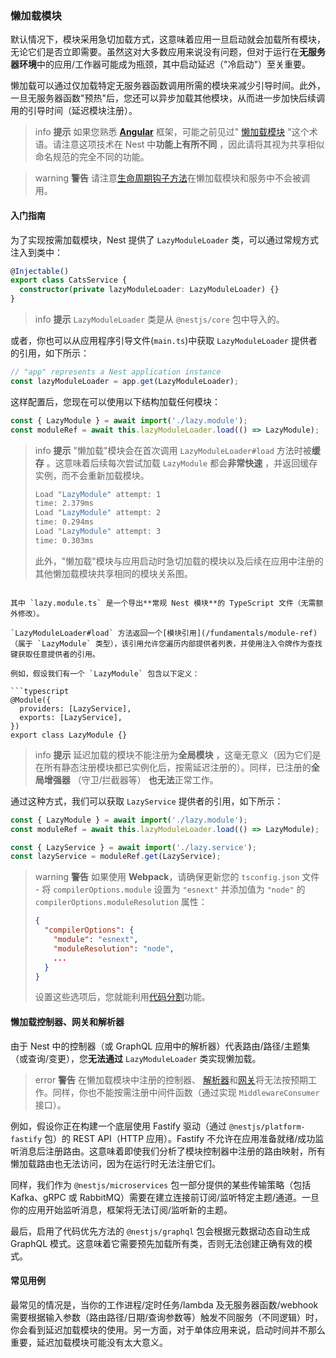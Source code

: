 ### 懒加载模块

默认情况下，模块采用急切加载方式，这意味着应用一旦启动就会加载所有模块，无论它们是否立即需要。虽然这对大多数应用来说没有问题，但对于运行在**无服务器环境**中的应用/工作器可能成为瓶颈，其中启动延迟（"冷启动"）至关重要。

懒加载可以通过仅加载特定无服务器函数调用所需的模块来减少引导时间。此外，一旦无服务器函数"预热"后，您还可以异步加载其他模块，从而进一步加快后续调用的引导时间（延迟模块注册）。

> info **提示** 如果您熟悉 **[Angular](https://angular.dev/)** 框架，可能之前见过" [懒加载模块](https://angular.dev/guide/ngmodules/lazy-loading#lazy-loading-basics) "这个术语。请注意这项技术在 Nest 中**功能上有所不同** ，因此请将其视为共享相似命名规范的完全不同的功能。

> warning **警告** 请注意[生命周期钩子方法](https://docs.nestjs.com/fundamentals/lifecycle-events)在懒加载模块和服务中不会被调用。

#### 入门指南

为了实现按需加载模块，Nest 提供了 `LazyModuleLoader` 类，可以通过常规方式注入到类中：

```typescript title="cats.service"
@Injectable()
export class CatsService {
  constructor(private lazyModuleLoader: LazyModuleLoader) {}
}
```

> info **提示** `LazyModuleLoader` 类是从 `@nestjs/core` 包中导入的。

或者，你也可以从应用程序引导文件(`main.ts`)中获取 `LazyModuleLoader` 提供者的引用，如下所示：

```typescript
// "app" represents a Nest application instance
const lazyModuleLoader = app.get(LazyModuleLoader);
```

这样配置后，您现在可以使用以下结构加载任何模块：

```typescript
const { LazyModule } = await import('./lazy.module');
const moduleRef = await this.lazyModuleLoader.load(() => LazyModule);
```

> info **提示** "懒加载"模块会在首次调用 `LazyModuleLoader#load` 方法时被**缓存** 。这意味着后续每次尝试加载 `LazyModule` 都会**非常快速** ，并返回缓存实例，而不会重新加载模块。
>
> ```bash
> Load "LazyModule" attempt: 1
> time: 2.379ms
> Load "LazyModule" attempt: 2
> time: 0.294ms
> Load "LazyModule" attempt: 3
> time: 0.303ms
> ```
>
> 此外，"懒加载"模块与应用启动时急切加载的模块以及后续在应用中注册的其他懒加载模块共享相同的模块关系图。
```

其中 `lazy.module.ts` 是一个导出**常规 Nest 模块**的 TypeScript 文件（无需额外修改）。

`LazyModuleLoader#load` 方法返回一个[模块引用](/fundamentals/module-ref) （属于 `LazyModule` 类型），该引用允许您遍历内部提供者列表，并使用注入令牌作为查找键获取任意提供者的引用。

例如，假设我们有一个 `LazyModule` 包含以下定义：

```typescript
@Module({
  providers: [LazyService],
  exports: [LazyService],
})
export class LazyModule {}
```

> info **提示** 延迟加载的模块不能注册为**全局模块** ，这毫无意义（因为它们是在所有静态注册模块都已实例化后，按需延迟注册的）。同样，已注册的**全局增强器** （守卫/拦截器等） **也无法**正常工作。

通过这种方式，我们可以获取 `LazyService` 提供者的引用，如下所示：

```typescript
const { LazyModule } = await import('./lazy.module');
const moduleRef = await this.lazyModuleLoader.load(() => LazyModule);

const { LazyService } = await import('./lazy.service');
const lazyService = moduleRef.get(LazyService);
```

> warning **警告** 如果使用 **Webpack**，请确保更新您的 `tsconfig.json` 文件 - 将 `compilerOptions.module` 设置为 `"esnext"` 并添加值为 `"node"` 的 `compilerOptions.moduleResolution` 属性：
> 
> ```json
> {
>   "compilerOptions": {
>     "module": "esnext",
>     "moduleResolution": "node",
>     ...
>   }
> }
> ```
> 
> 设置这些选项后，您就能利用[代码分割](https://webpack.js.org/guides/code-splitting/)功能。

#### 懒加载控制器、网关和解析器

由于 Nest 中的控制器（或 GraphQL 应用中的解析器）代表路由/路径/主题集（或查询/变更），您**无法通过** `LazyModuleLoader` 类实现懒加载。

 > error **警告** 在懒加载模块中注册的控制器、 [解析器](/graphql/resolvers)和[网关](/websockets/gateways)将无法按预期工作。同样，你也不能按需注册中间件函数（通过实现 `MiddlewareConsumer` 接口）。

例如，假设你正在构建一个底层使用 Fastify 驱动（通过 `@nestjs/platform-fastify` 包）的 REST API（HTTP 应用）。Fastify 不允许在应用准备就绪/成功监听消息后注册路由。这意味着即使我们分析了模块控制器中注册的路由映射，所有懒加载路由也无法访问，因为在运行时无法注册它们。

同样，我们作为 `@nestjs/microservices` 包一部分提供的某些传输策略（包括 Kafka、gRPC 或 RabbitMQ）需要在建立连接前订阅/监听特定主题/通道。一旦你的应用开始监听消息，框架将无法订阅/监听新的主题。

最后，启用了代码优先方法的 `@nestjs/graphql` 包会根据元数据动态自动生成 GraphQL 模式。这意味着它需要预先加载所有类，否则无法创建正确有效的模式。

#### 常见用例

最常见的情况是，当你的工作进程/定时任务/lambda 及无服务器函数/webhook 需要根据输入参数（路由路径/日期/查询参数等）触发不同服务（不同逻辑）时，你会看到延迟加载模块的使用。另一方面，对于单体应用来说，启动时间并不那么重要，延迟加载模块可能没有太大意义。
